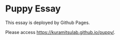 
# Puppy Essay

This essay is deployed by Github Pages.

Please access https://kuramitsulab.github.io/puppy/.